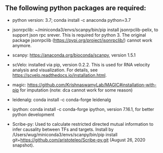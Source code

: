 ## The following python packages are required:

- python version: 3.7; conda install -c anaconda python=3.7

- jsonrpclib: ~/miniconda3/envs/scanpy/bin/pip install jsonrpclib-pelix, to support json rpc srever. This is required for python 3. The original package jsonrpclib (https://pypi.org/project/jsonrpclib/) cannot work anymore.

- scanpy: https://anaconda.org/bioconda/scanpy, version 1.5.1

- scVelo: installed via pip, version 0.2.2. This is used for RNA velocity analysis and visualization. For details, see https://scvelo.readthedocs.io/installation.html.  

- magic: https://github.com/KrishnaswamyLab/MAGIC#installation-with-pip for imputation (note: dca cannot work for some reason)

- leidenalg: conda install -c conda-forge leidenalg

- ipython: conda install -c conda-forge ipython, version 7.16.1, for better python development

- Scribe-py: Used to calculate restricted directed mutual information to infer causality between TFs and targets. Install by /Users/wug/miniconda3/envs/scanpy/bin/pip install git+https://github.com/aristoteleo/Scribe-py.git (August 26, 2020 snapshot).